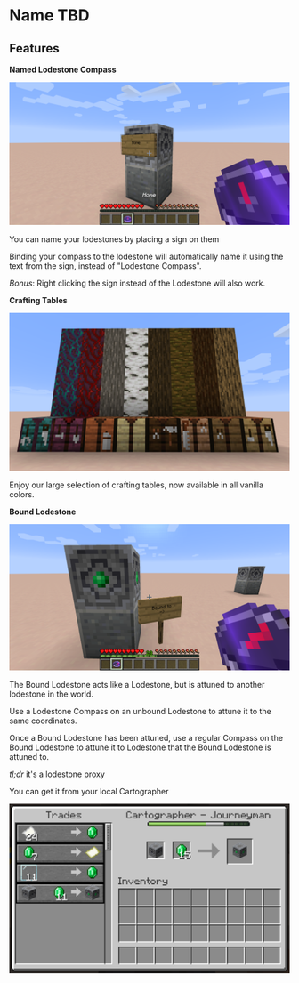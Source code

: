 # Name TBD

## Features

**Named Lodestone Compass**

![A lodestone named using a sign](docs/screenshots/named-lodestone.png)

You can name your lodestones by placing a sign on them

Binding your compass to the lodestone will automatically name it 
using the text from the sign, instead of "Lodestone Compass".

*Bonus*: Right clicking the sign instead of the Lodestone will also work.

**Crafting Tables**

![Crafting tables in all variants of vanilla wood](docs/screenshots/crafting-tables.png)

Enjoy our large selection of crafting tables, now available in all vanilla colors.

**Bound Lodestone**

![A villager upgrading your lodestone](docs/screenshots/bound-lodestone.png)

The Bound Lodestone acts like a Lodestone, but is attuned to another lodestone in the world.

Use a Lodestone Compass on an unbound Lodestone to attune it to the same coordinates.

Once a Bound Lodestone has been attuned,
use a regular Compass on the Bound Lodestone to attune it to Lodestone that the Bound Lodestone is attuned to.

*tl;dr* it's a lodestone proxy

You can get it from your local Cartographer

![A villager upgrading your lodestone](docs/screenshots/bound-lodestone-recipe.png)
